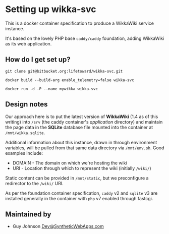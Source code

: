 # Setting up **wikka-svc** #

This is a docker container specification to produce a WikkaWiki service instance.

It's based on the lovely PHP base `caddy/caddy` foundation, adding WikkaWiki as its web application.

## How do I get set up? 

`git clone git@bitbucket.org:lifetoward/wikka-svc.git`

`docker build --build-arg enable_telemetry=false wikka-svc`

`docker run -d -P --name mywikka wikka-svc`

## Design notes

Our approach here is to put the latest version of **WikkaWiki** (1.4 as of this writing) into `/srv` (the caddy container's *application* directory) and maintain the page data in the **SQLite** database file mounted into the container at `/mnt/wikka.sqlite`. 

Additional information about this instance, drawn in through environment variables, will be pulled from that same data directory via `/mnt/env.sh`. Good examples include:

* DOMAIN - The domain on which we're hosting the wiki
* URI - Location through which to represent the wiki (initially `/wiki/`)

Static content can be provided in `/mnt/static`, but we preconfigure a redirector to the `/wiki/` URI.

As per the foundation container specification, `caddy` v2 and `sqlite` v3 are installed generally in the container with `php` v7 enabled through fastcgi.

## Maintained by 

* Guy Johnson <Dev@SyntheticWebApps.com>